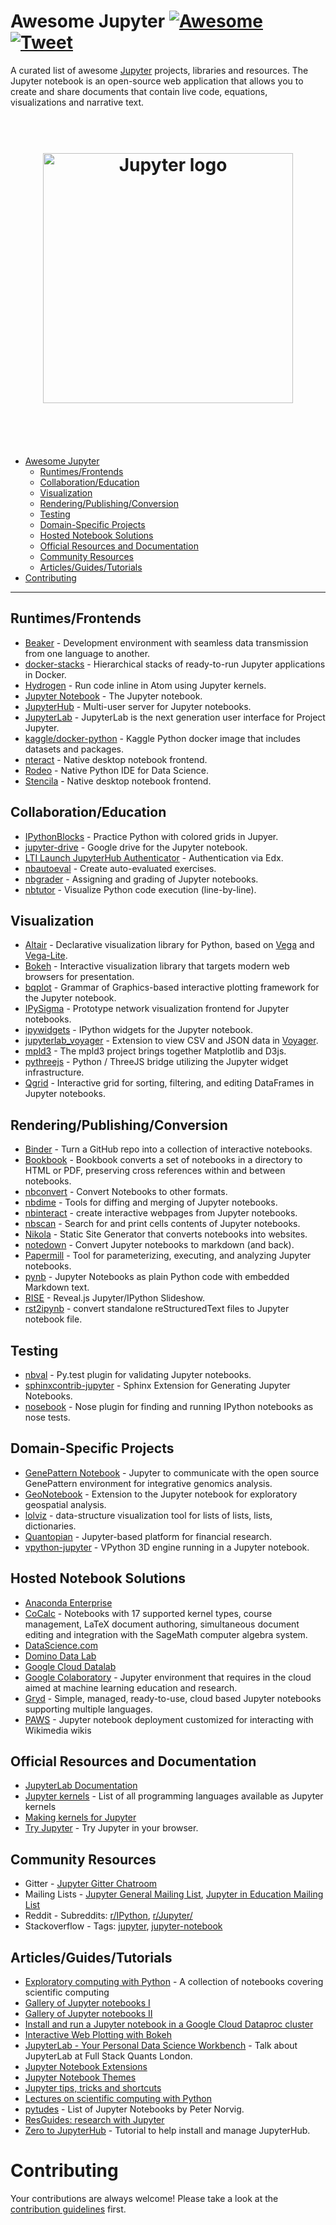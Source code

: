# Awesome Jupyter [![Awesome](https://cdn.rawgit.com/sindresorhus/awesome/d7305f38d29fed78fa85652e3a63e154dd8e8829/media/badge.svg)](https://github.com/sindresorhus/awesome) [![Tweet](https://img.shields.io/twitter/url/http/shields.io.svg?style=social)](https://twitter.com/intent/tweet?text=A%20curated%20list%20of%20awesome%20Jupyter%20projects,%20libraries%20and%20resources&url=https://github.com/markusschanta/awesome-jupyter&via=markusschanta&hashtags=jupyter,python,datascience,bigdata,machinelearning)

A curated list of awesome [Jupyter](http://jupyter.org/) projects, libraries and resources. The Jupyter notebook is an open-source web application that allows you to create and share documents that contain live code, equations, visualizations and narrative text.

<h1 align="center" style="border-bottom: 0px;">
	<br>
	<img width="400" src="https://raw.githubusercontent.com/adebar/awesome-jupyter/master/logo.png" alt="Jupyter logo">
	<br>
  <br>
</h1>
<br>

- [Awesome Jupyter](#awesome-jupyter)
    - [Runtimes/Frontends](#runtimesfrontends)
    - [Collaboration/Education](#collaborationeducation)
    - [Visualization](#visualization)
    - [Rendering/Publishing/Conversion](#renderingpublishingconversion)
    - [Testing](#testing)
    - [Domain-Specific Projects](#domain-specific-projects)
    - [Hosted Notebook Solutions](#hosted-notebook-solutions)
    - [Official Resources and Documentation](#official-resources-and-documentation)
    - [Community Resources](#community-resources)
    - [Articles/Guides/Tutorials](#articlesguidestutorials)
- [Contributing](#contributing)

- - -

## Runtimes/Frontends

* [Beaker](http://beakernotebook.com/) - Development environment with seamless data transmission from one language to another.
* [docker-stacks](https://github.com/jupyter/docker-stacks) - Hierarchical stacks of ready-to-run Jupyter applications in Docker.
* [Hydrogen](https://github.com/nteract/hydrogen) - Run code inline in Atom using Jupyter kernels.
* [Jupyter Notebook](https://github.com/jupyter/notebook) - The Jupyter notebook.
* [JupyterHub](https://github.com/jupyterhub/jupyterhub) - Multi-user server for Jupyter notebooks.
* [JupyterLab](https://github.com/jupyterlab/jupyterlab) - JupyterLab is the next generation user interface for Project Jupyter.
* [kaggle/docker-python](https://github.com/kaggle/docker-python) - Kaggle Python docker image that includes datasets and packages.
* [nteract](https://github.com/nteract/nteract) - Native desktop notebook frontend.
* [Rodeo](https://www.yhat.com/products/rodeo) - Native Python IDE for Data Science.
* [Stencila](https://github.com/stencila/stencila) - Native desktop notebook frontend.

## Collaboration/Education

* [IPythonBlocks](https://github.com/jiffyclub/ipythonblocks) - Practice Python with colored grids in Jupyer.
* [jupyter-drive](https://github.com/jupyter/jupyter-drive) - Google drive for the Jupyter notebook.
* [LTI Launch JupyterHub Authenticator](https://github.com/jupyterhub/ltiauthenticator) - Authentication via Edx.
* [nbautoeval](https://github.com/parmentelat/nbautoeval) - Create auto-evaluated exercises.
* [nbgrader](https://github.com/jupyter/nbgrader) - Assigning and grading of Jupyter notebooks.
* [nbtutor](https://github.com/lgpage/nbtutor) - Visualize Python code execution (line-by-line).

## Visualization

* [Altair](https://github.com/altair-viz/altair) - Declarative visualization library for Python, based on [Vega](http://vega.github.io/vega) and [Vega-Lite](https://github.com/vega/vega-lite).
* [Bokeh](https://bokeh.pydata.org/en/latest/) - Interactive visualization library that targets modern web browsers for presentation.
* [bqplot](https://github.com/bloomberg/bqplot) - Grammar of Graphics-based interactive plotting framework for the Jupyter notebook.
* [IPySigma](https://github.com/bsnacks000/IPySigma-Demo) - Prototype network visualization frontend for Jupyter notebooks.
* [ipywidgets](https://github.com/jupyter-widgets/ipywidgets) - IPython widgets for the Jupyter notebook.
* [jupyterlab_voyager](https://github.com/altair-viz/jupyterlab_voyager) - Extension to view CSV and JSON data in [Voyager](http://vega.github.io/voyager/).
* [mpld3](http://mpld3.github.io/) - The mpld3 project brings together Matplotlib and D3js.
* [pythreejs](https://github.com/jovyan/pythreejs) - Python / ThreeJS bridge utilizing the Jupyter widget infrastructure.
* [Qgrid](https://github.com/quantopian/qgrid) - Interactive grid for sorting, filtering, and editing DataFrames in Jupyter notebooks.

## Rendering/Publishing/Conversion

* [Binder](http://mybinder.org/) - Turn a GitHub repo into a collection of interactive notebooks.
* [Bookbook](https://github.com/takluyver/bookbook) - Bookbook converts a set of notebooks in a directory to HTML or PDF, preserving cross references within and between notebooks.
* [nbconvert](https://nbconvert.readthedocs.io/) - Convert Notebooks to other formats.
* [nbdime](https://github.com/jupyter/nbdime) - Tools for diffing and merging of Jupyter notebooks.
* [nbinteract](https://www.nbinteract.com/) - create interactive webpages from Jupyter notebooks.
* [nbscan](https://github.com/conery/nbscan) - Search for and print cells contents of Jupyter notebooks.
* [Nikola](https://getnikola.com/) - Static Site Generator that converts notebooks into websites.
* [notedown](https://github.com/aaren/notedown/) - Convert Jupyter notebooks to markdown (and back).
* [Papermill](https://github.com/nteract/papermill) - Tool for parameterizing, executing, and analyzing Jupyter notebooks.
* [pynb](https://github.com/minodes/pynb) - Jupyter Notebooks as plain Python code with embedded Markdown text.
* [RISE](https://github.com/damianavila/RISE) - Reveal.js Jupyter/IPython Slideshow.
* [rst2ipynb](https://github.com/nthiery/rst-to-ipynb) - convert standalone reStructuredText files to Jupyter notebook file.

## Testing

* [nbval](https://github.com/computationalmodelling/nbval) - Py.test plugin for validating Jupyter notebooks.
* [sphinxcontrib-jupyter](https://github.com/QuantEcon/sphinxcontrib-jupyter) - Sphinx Extension for Generating Jupyter Notebooks.
* [nosebook](https://github.com/bollwyvl/nosebook) - Nose plugin for finding and running IPython notebooks as nose tests.

## Domain-Specific Projects

* [GenePattern Notebook](http://genepattern-notebook.org/) - Jupyter to communicate with the open source GenePattern environment for integrative genomics analysis.
* [GeoNotebook](https://github.com/OpenGeoscience/geonotebook) - Extension to the Jupyter notebook for exploratory geospatial analysis.
* [lolviz](https://github.com/parrt/lolviz) - data-structure visualization tool for lists of lists, lists, dictionaries.
* [Quantopian](https://www.quantopian.com/notebooks/survey) - Jupyter-based platform for financial research.
* [vpython-jupyter](https://github.com/BruceSherwood/vpython-jupyter) - VPython 3D engine running in a Jupyter notebook.

## Hosted Notebook Solutions

* [Anaconda Enterprise](https://www.anaconda.com/enterprise/)
* [CoCalc](https://cocalc.com/) - Notebooks with 17 supported kernel types, course management, LaTeX document authoring, simultaneous document editing and integration with the SageMath computer algebra system.
* [DataScience.com](https://www.datascience.com/)
* [Domino Data Lab](https://www.dominodatalab.com/)
* [Google Cloud Datalab](https://cloud.google.com/datalab/)
* [Google Colaboratory](https://research.google.com/colaboratory/unregistered.html) - Jupyter environment that requires in the cloud aimed at machine learning education and research.
* [Gryd](https://gryd.us/) - Simple, managed, ready-to-use, cloud based Jupyter notebooks supporting multiple languages.
* [PAWS](https://wikitech.wikimedia.org/wiki/PAWS) - Jupyter notebook deployment customized for interacting with Wikimedia wikis

## Official Resources and Documentation

* [JupyterLab Documentation](http://jupyterlab.readthedocs.io/en/stable/index.html)
* [Jupyter kernels](https://github.com/jupyter/jupyter/wiki/Jupyter-kernels) - List of all programming languages available as Jupyter kernels
* [Making kernels for Jupyter](https://jupyter-client.readthedocs.io/en/latest/kernels.html)
* [Try Jupyter](https://try.jupyter.org/) - Try Jupyter in your browser.

## Community Resources

* Gitter - [Jupyter Gitter Chatroom](https://gitter.im/jupyter/jupyter)
* Mailing Lists - [Jupyter General Mailing List](https://groups.google.com/forum/#!forum/jupyter), [Jupyter in Education Mailing List](https://groups.google.com/forum/#!forum/jupyter-education)
* Reddit - Subreddits: [r/IPython](https://www.reddit.com/r/IPython/), [r/Jupyter/](https://www.reddit.com/r/Jupyter/)
* Stackoverflow - Tags: [jupyter](https://stackoverflow.com/questions/tagged/jupyter), [jupyter-notebook](https://stackoverflow.com/questions/tagged/jupyter-notebook)

## Articles/Guides/Tutorials

* [Exploratory computing with Python](http://mbakker7.github.io/exploratory_computing_with_python/) - A collection of notebooks covering scientific computing
* [Gallery of Jupyter notebooks I](https://github.com/jupyter/jupyter/wiki/A-gallery-of-interesting-Jupyter-Notebooks)
* [Gallery of Jupyter notebooks II](http://nb.bianp.net/sort/views/)
* [Install and run a Jupyter notebook in a Google Cloud Dataproc cluster](https://cloud.google.com/dataproc/docs/tutorials/jupyter-notebook)
* [Interactive Web Plotting with Bokeh](https://github.com/bokeh/bokeh-notebooks)
* [JupyterLab - Your Personal Data Science Workbench](https://github.com/markusschanta/talks/tree/master/2018-03%20-%20JupyterLab%20-%20Full%20Stack%20Quants) - Talk about JupyterLab at Full Stack Quants London.
* [Jupyter Notebook Extensions](http://jupyter-contrib-nbextensions.readthedocs.io)
* [Jupyter Notebook Themes](https://github.com/dunovank/jupyter-themes)
* [Jupyter tips, tricks and shortcuts](https://www.dataquest.io/blog/jupyter-notebook-tips-tricks-shortcuts/)
* [Lectures on scientific computing with Python](https://github.com/jrjohansson/scientific-python-lectures)
* [pytudes](https://github.com/norvig/pytudes) - List of Jupyter Notebooks by Peter Norvig.
* [ResGuides: research with Jupyter](https://www.gitbook.com/book/dansand/resguides-research-with-jupyter/details)
* [Zero to JupyterHub](http://zero-to-jupyterhub.readthedocs.io/en/latest/) - Tutorial to help install and manage JupyterHub.

# Contributing

Your contributions are always welcome! Please take a look at the [contribution guidelines](https://github.com/adebar/awesome-jupyter/blob/master/CONTRIBUTING.md) first.
